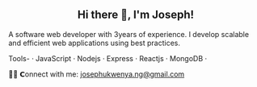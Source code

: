 <h2 align="center">Hi there 👋, I'm Joseph!</h2>


A software web developer with 3years of experience. I develop scalable and efficient web applications using best practices. 

Tools-
 · JavaScript · Nodejs · Express · Reactjs · MongoDB · 

🙋‍♂️ 𝗖onnect with me: josephukwenya.ng@gmail.com
